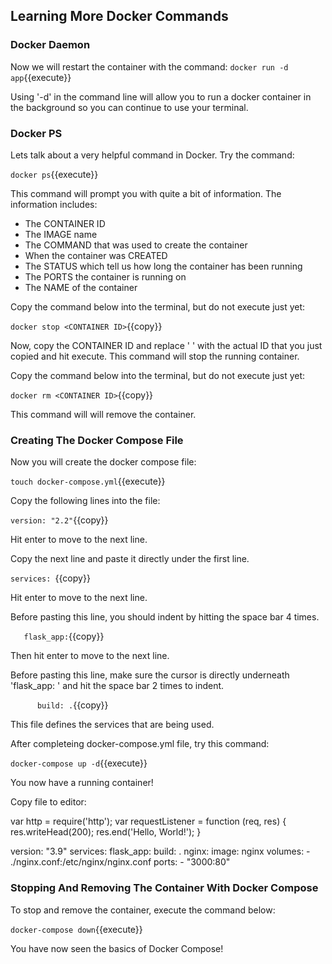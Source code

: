 ## Learning More Docker Commands

### Docker Daemon 

Now we will restart the container with the command: 
`docker run -d app`{{execute}}

Using '-d' in the command line will allow you to run a docker container in the background so you can continue to use your terminal. 

### Docker PS

Lets talk about a very helpful command in Docker. Try the command: 

`docker ps`{{execute}} 

This command will prompt you with quite a bit of information. The information includes:
* The CONTAINER ID
* The IMAGE name 
* The COMMAND that was used to create the container
* When the container was CREATED
* The STATUS which tell us how long the container has been running
* The PORTS the container is running on
* The NAME of the container

Copy the command below into the terminal, but do not execute just yet: 

`docker stop <CONTAINER ID>`{{copy}}

Now, copy the CONTAINER ID and replace ' <CONTAINER ID> ' with the actual ID that you just copied and hit execute.
This command will stop the running container. 

Copy the command below into the terminal, but do not execute just yet: 

`docker rm <CONTAINER ID>`{{copy}}

This command will will remove the container. 


### Creating The Docker Compose File 

Now you will create the docker compose file: 

`touch docker-compose.yml`{{execute}}

Copy the following lines into the file: 

`version: "2.2"`{{copy}}

Hit enter to move to the next line. 

Copy the next line and paste it directly under the first line. 

`services: `{{copy}}

Hit enter to move to the next line. 

Before pasting this line, you should indent by hitting the space bar 4 times. 

`    flask_app: `{{copy}}

Then hit enter to move to the next line. 

Before pasting this line, make sure the cursor is directly underneath 'flask_app: ' and hit the space bar 2 times to indent. 

`      build: .`{{copy}}


This file defines the services that are being used.

After completeing docker-compose.yml file, try this command: 

`docker-compose up -d`{{execute}}

You now have a running container! 

Copy file to editor:

var http = require('http'); var requestListener = function (req, res) { res.writeHead(200); res.end('Hello, World!'); }

version: "3.9"
services:
    flask_app:
      build: . 
    nginx:
      image: nginx
      volumes:
        - ./nginx.conf:/etc/nginx/nginx.conf
      ports: 
        - "3000:80"


### Stopping And Removing The Container With Docker Compose 

To stop and remove the container, execute the command below: 

`docker-compose down`{{execute}}

You have now seen the basics of Docker Compose! 